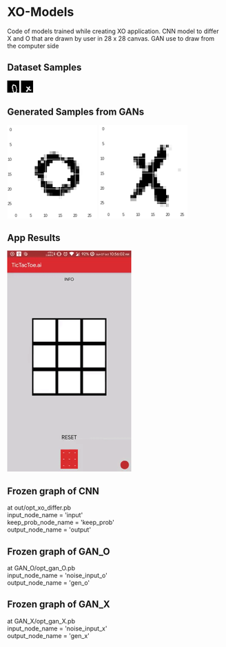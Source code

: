 # XO-Models
Code of models trained while creating XO application. CNN model to differ X and O that are drawn by user in 28 x 28 canvas. GAN use to draw from the computer side

## Dataset Samples
![Image](Dataset/SampleO/0_0_1.png)
![Image](Dataset/SampleX/__0_2.png)

## Generated Samples from GANs
![Image](gen_o.PNG)
![Image](gen_x.PNG)

## App Results
![](AppDemowithGAN.gif)

## Frozen graph of CNN
at out/opt_xo_differ.pb <br />
	input_node_name = 'input' <br />
	keep_prob_node_name = 'keep_prob' <br />
	output_node_name = 'output' <br />

## Frozen graph of GAN_O
at GAN_O/opt_gan_O.pb <br />
	input_node_name = 'noise_input_o' <br />
	output_node_name = 'gen_o' <br />

## Frozen graph of GAN_X
at GAN_X/opt_gan_X.pb <br />
	input_node_name = 'noise_input_x' <br />
	output_node_name = 'gen_x' <br />